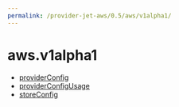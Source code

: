 ```yaml
---
permalink: /provider-jet-aws/0.5/aws/v1alpha1/
---
```


# aws.v1alpha1



* [providerConfig](providerConfig.md)
* [providerConfigUsage](providerConfigUsage.md)
* [storeConfig](storeConfig.md)